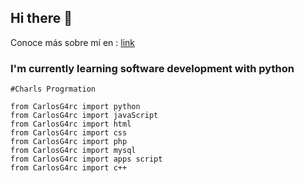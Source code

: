 ## Hi there 👋

Conoce más sobre mí en : 
[link](https://carlos-g4rcia.netlify.app)

### I'm currently learning software development with python

    #Charls Progrmation
    
    from CarlosG4rc import python
    from CarlosG4rc import javaScript
    from CarlosG4rc import html
    from CarlosG4rc import css
    from CarlosG4rc import php
    from CarlosG4rc import mysql
    from CarlosG4rc import apps script
    from CarlosG4rc import c++

